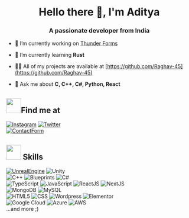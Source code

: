 <h1 align="center">Hello there 👋, I'm Aditya</h1>
<h3 align="center">A passionate developer from India</h3>

- 🔭 I’m currently working on [Thunder Forms](https://thunder-forms.vercel.app)

- 🌱 I’m currently learning **Rust**

- 👨‍💻 All of my projects are available at [https://github.com/Raghav-45](https://github.com/Raghav-45)

- 💬 Ask me about **C, C++, C#, Python, React**

## <img src="https://media.giphy.com/media/ZqaZekJ3mPMmeMew4A/giphy.gif" width="40">Find me at
[![Instagram](https://img.shields.io/badge/-Instagram-%23E4405F?style=for-the-badge&logo=instagram&logoColor=white)](https://www.instagram.com/raghav_aditya_45/)
[![Twitter](https://img.shields.io/badge/Twitter-000000?style=for-the-badge&logo=x&logoColor=white)](https://x.com/adityaxraghav)<br>
[![ContactForm](https://img.shields.io/badge/EMAIL-realraghavaditya@gmail.com-0066A1?style=for-the-badge&logo=gmail&logoColor=white&labelColor=101010)](mailto:realraghavaditya@gmail.com)

## <img src="https://media.giphy.com/media/D4wj7Ffx9fsEAy7B0h/giphy.gif" width="40"> Skills
[![UnrealEngine](https://img.shields.io/badge/Unreal_Engine-d1cd6a?style=for-the-badge&logo=unrealengine&logoColor=white&labelColor=101010)](https://gerlogu.com/ue-content/)
![Unity](https://img.shields.io/badge/Unity-0066A1?style=for-the-badge&logo=unity&logoColor=white&labelColor=101010)</br>
![C++](https://img.shields.io/badge/C++-004482?style=for-the-badge&logo=cplusplus&logoColor=white&labelColor=101010)
![Blueprints](https://img.shields.io/badge/Blueprints_Visual_Scripting-d1cd6a?style=for-the-badge&logo=unrealengine&logoColor=white&labelColor=101010)
![C#](https://img.shields.io/badge/C%23-%23239120.svg?style=for-the-badge&logo=csharp&logoColor=white&labelColor=101010)</br>
![TypeScript](https://img.shields.io/badge/TypeScript-3178C6?style=for-the-badge&logo=typescript&logoColor=white&labelColor=101010)
![JavaScript](https://img.shields.io/badge/JavaScript-F7DF1E?style=for-the-badge&logo=javascript&logoColor=white&labelColor=101010)
![ReactJS](https://img.shields.io/badge/ReactJS-0066A1?style=for-the-badge&logo=react&logoColor=white&labelColor=101010)
![NextJS](https://img.shields.io/badge/next.js-000000?style=for-the-badge&logo=react&logoColor=white&labelColor=101010)</br>
![MongoDB](https://img.shields.io/badge/MongoDB-339933?style=for-the-badge&logo=mongodb&logoColor=white&labelColor=101010)
![MySQL](https://img.shields.io/badge/MySQL-0066A1?style=for-the-badge&logo=mysql&logoColor=white&labelColor=101010)</br>
![HTML5](https://img.shields.io/badge/html5-f16529?style=for-the-badge&logo=html5&logoColor=white&labelColor=101010)
![CSS](https://img.shields.io/badge/CSS-0065f4?style=for-the-badge&logo=CSS3&logoColor=white&labelColor=101010)
![Wordpress](https://img.shields.io/badge/Wordpress-21759b?style=for-the-badge&logo=Wordpress&logoColor=white&labelColor=101010)
![Elementor](https://img.shields.io/badge/Elementor-92003b?style=for-the-badge&logo=Elementor&logoColor=white&labelColor=101010)
<br>
![Google Cloud](https://img.shields.io/badge/GoogleCloud-%234285F4.svg?style=for-the-badge&logo=google-cloud&logoColor=white&labelColor=101010)
![Azure](https://img.shields.io/badge/azure-%230072C6.svg?style=for-the-badge&logo=microsoftazure&logoColor=white&labelColor=101010)
![AWS](https://img.shields.io/badge/AWS-%23FF9900.svg?style=for-the-badge&logo=amazon-aws&logoColor=white&labelColor=101010)
<br>
...and more ;)
